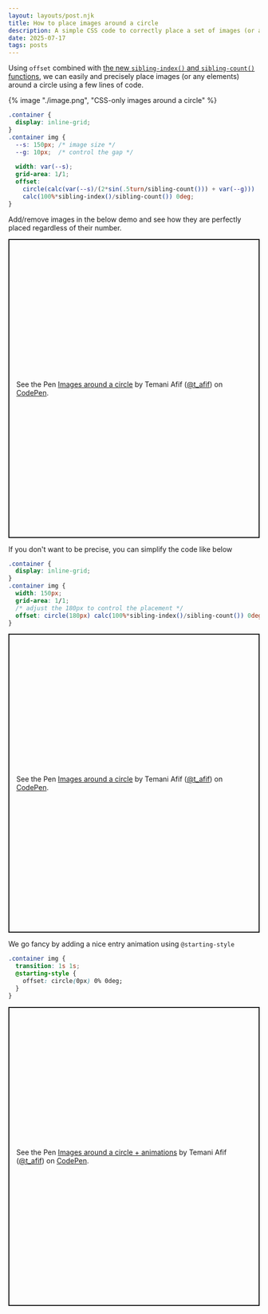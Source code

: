 ```yaml
---
layout: layouts/post.njk
title: How to place images around a circle
description: A simple CSS code to correctly place a set of images (or any elements) around a circle
date: 2025-07-17
tags: posts
---
```


Using `offset` combined with [the new `sibling-index()` and `sibling-count()` functions](/element-index/), we can easily and precisely place images (or any elements) around a circle using a few lines of code.

{% image "./image.png", "CSS-only images around a circle" %}


```css
.container {
  display: inline-grid;
}
.container img {
  --s: 150px; /* image size */
  --g: 10px;  /* control the gap */
  
  width: var(--s);
  grid-area: 1/1;
  offset: 
    circle(calc(var(--s)/(2*sin(.5turn/sibling-count())) + var(--g))) 
    calc(100%*sibling-index()/sibling-count()) 0deg;
}
```


Add/remove images in the below demo and see how they are perfectly placed regardless of their number.


<p class="codepen" data-height="600" data-default-tab="result" data-slug-hash="jEbbLZb" data-pen-title="Images around a circle" data-preview="true" data-user="t_afif" style="height: 600px; box-sizing: border-box; display: flex; align-items: center; justify-content: center; border: 2px solid; margin: 1em 0; padding: 1em;">
  <span>See the Pen <a href="https://codepen.io/t_afif/pen/jEbbLZb">
  Images around a circle</a> by Temani Afif (<a href="https://codepen.io/t_afif">@t_afif</a>)
  on <a href="https://codepen.io">CodePen</a>.</span>
</p>

If you don't want to be precise, you can simplify the code like below

```css
.container {
  display: inline-grid;
}
.container img {
  width: 150px;
  grid-area: 1/1;
  /* adjust the 180px to control the placement */
  offset: circle(180px) calc(100%*sibling-index()/sibling-count()) 0deg;
}
```

<p class="codepen" data-height="600" data-default-tab="result" data-slug-hash="myeeMMQ" data-pen-title="Images around a circle" data-preview="true" data-user="t_afif" style="height: 600px; box-sizing: border-box; display: flex; align-items: center; justify-content: center; border: 2px solid; margin: 1em 0; padding: 1em;">
  <span>See the Pen <a href="https://codepen.io/t_afif/pen/myeeMMQ">
  Images around a circle</a> by Temani Afif (<a href="https://codepen.io/t_afif">@t_afif</a>)
  on <a href="https://codepen.io">CodePen</a>.</span>
</p>


We go fancy by adding a nice entry animation using `@starting-style`

```css
.container img {
  transition: 1s 1s;
  @starting-style {
    offset: circle(0px) 0% 0deg;
  }
}
```

<p class="codepen" data-height="600" data-default-tab="result" data-slug-hash="wBKKqjw" data-pen-title="Images around a circle + animations" data-preview="true" data-user="t_afif" style="height: 600px; box-sizing: border-box; display: flex; align-items: center; justify-content: center; border: 2px solid; margin: 1em 0; padding: 1em;">
  <span>See the Pen <a href="https://codepen.io/t_afif/pen/wBKKqjw">
  Images around a circle + animations</a> by Temani Afif (<a href="https://codepen.io/t_afif">@t_afif</a>)
  on <a href="https://codepen.io">CodePen</a>.</span>
</p>
<script async src="https://public.codepenassets.com/embed/index.js"></script>